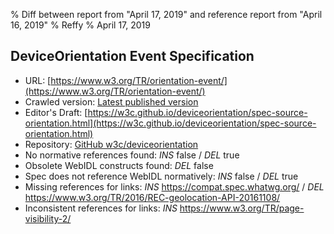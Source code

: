 % Diff between report from "April 17, 2019" and reference report from "April 16, 2019"
% Reffy
% April 17, 2019

## DeviceOrientation Event Specification

- URL: [https://www.w3.org/TR/orientation-event/](https://www.w3.org/TR/orientation-event/)
- Crawled version: [Latest published version](https://www.w3.org/TR/2019/WD-orientation-event-20190416/)
- Editor's Draft: [https://w3c.github.io/deviceorientation/spec-source-orientation.html](https://w3c.github.io/deviceorientation/spec-source-orientation.html)
- Repository: [GitHub w3c/deviceorientation](https://github.com/w3c/deviceorientation)
- No normative references found: *INS* false / *DEL* true
- Obsolete WebIDL constructs found: *DEL* false
- Spec does not reference WebIDL normatively: *INS* false / *DEL* true
- Missing references for links: *INS* https://compat.spec.whatwg.org/ / *DEL* https://www.w3.org/TR/2016/REC-geolocation-API-20161108/
- Inconsistent references for links: *INS* https://www.w3.org/TR/page-visibility-2/


